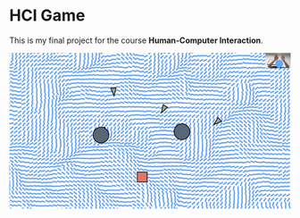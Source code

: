 # HCI Game

This is my final project for the course **Human-Computer Interaction**.

![screenshot](./screenshot.png)
